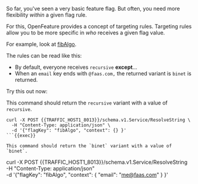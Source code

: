 So far, you've seen a very basic feature flag. But often, you need more flexibility *within* a given flag rule.

For this, OpenFeature provides a concept of targeting rules. Targeting rules allow you to be more specific in *who* receives a given flag value.

For example, look at [fibAlgo]({{TRAFFIC_HOST1_3000}}/openfeature/flags/src/branch/main/example_flags.flagd.json#L70-88). 

The rules can be read like this:

- By default, everyone receives `recursive` **except**...
- When an `email` key ends with `@faas.com,` the returned variant is `binet` is returned.

Try this out now:

This command should return the `recursive` variant with a value of `recursive`.
```
curl -X POST {{TRAFFIC_HOST1_8013}}/schema.v1.Service/ResolveString \
  -H "Content-Type: application/json" \
  -d '{"flagKey": "fibAlgo", "context": {} }'
```{{exec}}

This command should return the `binet` variant with a value of `binet`.
```
curl -X POST {{TRAFFIC_HOST1_8013}}/schema.v1.Service/ResolveString \
  -H "Content-Type: application/json" \
  -d '{"flagKey": "fibAlgo", "context": { "email": "me@faas.com" } }'
```{{exec}}
